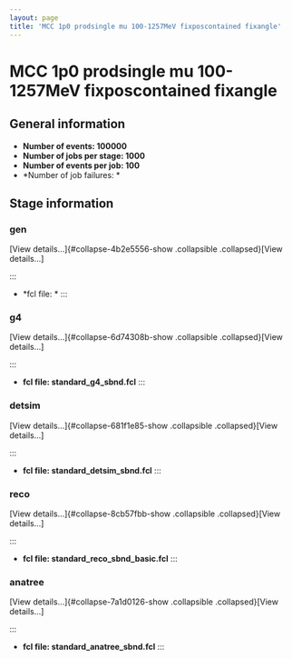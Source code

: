 ```yaml
---
layout: page
title: 'MCC 1p0 prodsingle mu 100-1257MeV fixposcontained fixangle'
---
```




MCC 1p0 prodsingle mu 100-1257MeV fixposcontained fixangle
========================================================================================================================================



General information 
----------------------------------------------------------

-   **Number of events: 100000**
-   **Number of jobs per stage: 1000**
-   **Number of events per job: 100**
-   \*Number of job failures: \*



Stage information 
------------------------------------------------------



### gen 

[View details\...]{#collapse-4b2e5556-show .collapsible
.collapsed}[View details\...]

::: 
-   \*fcl file: \*
:::



### g4 

[View details\...]{#collapse-6d74308b-show .collapsible
.collapsed}[View details\...]

::: 
-   **fcl file: standard\_g4\_sbnd.fcl**
:::



### detsim 

[View details\...]{#collapse-681f1e85-show .collapsible
.collapsed}[View details\...]

::: 
-   **fcl file: standard\_detsim\_sbnd.fcl**
:::



### reco 

[View details\...]{#collapse-8cb57fbb-show .collapsible
.collapsed}[View details\...]

::: 
-   **fcl file: standard\_reco\_sbnd\_basic.fcl**
:::



### anatree 

[View details\...]{#collapse-7a1d0126-show .collapsible
.collapsed}[View details\...]

::: 
-   **fcl file: standard\_anatree\_sbnd.fcl**
:::
